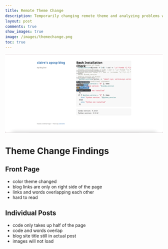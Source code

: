 ```yaml
---
title: Remote Theme Change
description: Temporarily changing remote theme and analyzing problems when doing so
layout: post
comments: true
show_images: true
image: /images/themechange.png
toc: true
---
```

![theme change photo](/images/themechangecode.png)
# Theme Change Findings
## Front Page
- color theme changed
- blog links are only on right side of the page
- links and words overlapping each other
- hard to read
## Individual Posts
- code only takes up half of the page
- code and words overlap
- blog site title still in actual post
- images will not load